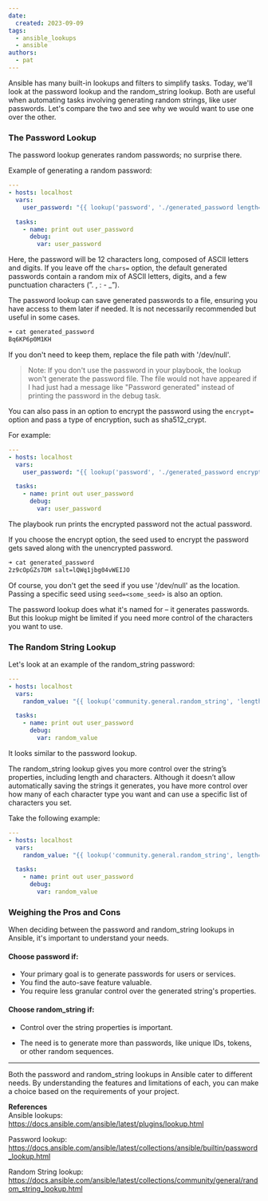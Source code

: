 ```yaml
---
date: 
  created: 2023-09-09
tags:
  - ansible_lookups
  - ansible
authors:
  - pat
---
```

Ansible has many built-in lookups and filters to simplify tasks. Today, we'll look at the password lookup and the random_string lookup. Both are useful when automating tasks involving generating random strings, like user passwords. Let's compare the two and see why we would want to use one over the other.

<!-- more -->
### The Password Lookup
The password lookup generates random passwords; no surprise there.

Example of generating a random password:

```yaml
---
- hosts: localhost
  vars:
    user_password: "{{ lookup('password', './generated_password length=12 chars=ascii_letters,digits') }}"

  tasks:
    - name: print out user_password
      debug:
        var: user_password
```
Here, the password will be 12 characters long, composed of ASCII letters and digits. If you leave off the `chars=` option, the default generated passwords contain a random mix of ASCII letters, digits, and a few punctuation characters (”. , : - _”).

The password lookup can save generated passwords to a file, ensuring you have access to them later if needed. It is not necessarily recommended but useful in some cases. 

```bash
➜ cat generated_password
Bq6KP6p0M1KH
```
If you don't need to keep them, replace the file path with '/dev/null'.

> Note: If you don't use the password in your playbook, the lookup won't generate the password file. The file would not have appeared if I had just had a message like "Password generated" instead of printing the password in the debug task.

You can also pass in an option to encrypt the password using the `encrypt=` option and pass a type of encryption, such as sha512_crypt. 

For example:

```yaml
---
- hosts: localhost
  vars:
    user_password: "{{ lookup('password', './generated_password encrypt=sha512_crypt length=12 chars=ascii_letters,digits') }}"

  tasks:
    - name: print out user_password
      debug:
        var: user_password
```
The playbook run prints the encrypted password not the actual password.

If you choose the encrypt option, the seed used to encrypt the password gets saved along with the unencrypted password. 

```bash
➜ cat generated_password
2z9cOpGZs7DM salt=lQWq1jbg04vWEIJO
```

Of course, you don't get the seed if you use '/dev/null' as the location. Passing a specific seed using `seed=<some_seed>` is also an option.

The password lookup does what it's named for – it generates passwords. But this lookup might be limited if you need more control of the characters you want to use.

### The Random String Lookup

Let's look at an example of the random_string password:

```yaml
---
- hosts: localhost
  vars:
    random_value: "{{ lookup('community.general.random_string', 'length=12 chars=ascii_letters,digits') }}"

  tasks:
    - name: print out user_password
      debug:
        var: random_value
```


It looks similar to the password lookup.

The random_string lookup gives you more control over the string’s properties, including length and characters. Although it doesn’t allow automatically saving the strings it generates, you have more control over how many of each character type you want and can use a specific list of characters you set. 

Take the following example:

```yaml
---
- hosts: localhost
  vars:
    random_value: "{{ lookup('community.general.random_string', length=12,min_digit=2, override_special='@#$') }}"

  tasks:
    - name: print out user_password
      debug:
        var: random_value
```

### Weighing the Pros and Cons

When deciding between the password and random_string lookups in Ansible, it's important to understand your needs.

#### Choose password if:
- Your primary goal is to generate passwords for users or services.
- You find the auto-save feature valuable.
- You require less granular control over the generated string's properties.

#### Choose random_string if:
- Control over the string properties is important.

- The need is to generate more than passwords, like unique IDs, tokens, or other random sequences.

---

Both the password and random_string lookups in Ansible cater to different needs. By understanding the features and limitations of each, you can make a choice based on the requirements of your project.

**References**  
Ansible lookups:
https://docs.ansible.com/ansible/latest/plugins/lookup.html

Password lookup:
https://docs.ansible.com/ansible/latest/collections/ansible/builtin/password_lookup.html

Random String lookup:
https://docs.ansible.com/ansible/latest/collections/community/general/random_string_lookup.html

